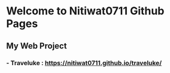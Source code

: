 # Welcome to Nitiwat0711 Github Pages

## My Web Project
 ### - Traveluke : https://nitiwat0711.github.io/traveluke/
